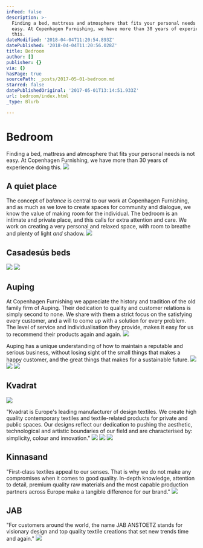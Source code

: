 ```yaml
---
inFeed: false
description: >-
  Finding a bed, mattress and atmosphere that fits your personal needs is not
  easy. At Copenhagen Furnishing, we have more than 30 years of experience doing
  this.
dateModified: '2018-04-04T11:20:54.893Z'
datePublished: '2018-04-04T11:20:56.028Z'
title: Bedroom
author: []
publisher: {}
via: {}
hasPage: true
sourcePath: _posts/2017-05-01-bedroom.md
starred: false
datePublishedOriginal: '2017-05-01T13:14:51.933Z'
url: bedroom/index.html
_type: Blurb

---
```

# Bedroom

Finding a bed, mattress and atmosphere that fits your personal needs is not easy. At Copenhagen Furnishing, we have more than 30 years of experience doing this.
![](https://the-grid-user-content.s3-us-west-2.amazonaws.com/a348d70a-c906-4215-b452-fcdd22dd3383.jpg)

## A quiet place

The concept of _balance_ is central to our work at Copenhagen Furnishing, and as much as we love to create spaces for community and dialogue, we know the value of making room for the individual. The bedroom is an intimate and private place, and this calls for extra attention and care. We work on creating a very personal and relaxed space, with room to breathe and plenty of light _and_ shadow.
![](https://the-grid-user-content.s3-us-west-2.amazonaws.com/bb989575-f1ef-4df5-8ee8-b488b6604893.jpg)

## Casadesús beds
![](https://the-grid-user-content.s3-us-west-2.amazonaws.com/bb38a031-afbe-4841-b094-2566edf1a0ed.jpg)
![](https://the-grid-user-content.s3-us-west-2.amazonaws.com/faf967b2-ec45-4426-aedf-295b9da8a965.jpg)

## Auping

At Copenhagen Furnishing we appreciate the history and tradition of the old family firm of Auping. Their dedication to quality and customer relations is simply second to none. We share with them a strict focus on the satisfying every customer, and a will to come up with a solution for every problem. The level of service and individualisation they provide, makes it easy for us to recommend their products again and again.
![](https://the-grid-user-content.s3-us-west-2.amazonaws.com/df77a95e-402e-4af9-8d55-88403771b579.jpg)

Auping has a unique understanding of how to maintain a reputable and serious business, without losing sight of the small things that makes a happy customer, and the great things that makes for a sustainable future.
![](https://the-grid-user-content.s3-us-west-2.amazonaws.com/f364dc54-65ea-4e68-8322-c5f239560ca9.jpg)
![](https://the-grid-user-content.s3-us-west-2.amazonaws.com/d77c7f44-150f-4787-9924-ba520a7e8b54.jpg)
![](https://the-grid-user-content.s3-us-west-2.amazonaws.com/99488453-90bb-4e9b-95d1-8281d6e1a815.jpg)

## Kvadrat
![](https://the-grid-user-content.s3-us-west-2.amazonaws.com/b9d98a6e-1ac0-4ad9-a43b-048584a0deff.jpg)

"Kvadrat is Europe's leading manufacturer of design textiles. We create high quality contemporary textiles and textile-related products for private and public spaces. Our designs reflect our dedication to pushing the aesthetic, technological and artistic boundaries of our field and are characterised by: simplicity, colour and innovation."
![](https://the-grid-user-content.s3-us-west-2.amazonaws.com/550539c3-cf95-4108-ac43-37b21ca94972.jpg)
![](https://the-grid-user-content.s3-us-west-2.amazonaws.com/a5525d26-94c7-4533-97ea-b2d088ebbbd3.jpg)
![](https://the-grid-user-content.s3-us-west-2.amazonaws.com/f7c78de9-079e-41ac-9126-fcc76bc4a3a5.jpg)

## Kinnasand

"First-class textiles appeal to our senses. That is why we do not make any compromises when it comes to good quality. In-depth knowledge, attention to detail, premium quality raw materials and the most capable production partners across Europe make a tangible difference for our brand."
![](https://the-grid-user-content.s3-us-west-2.amazonaws.com/75511cda-76c8-49b7-8b04-895a1684f14e.jpg)

## JAB

"For customers around the world, the name JAB ANSTOETZ stands for visionary design and top quality textile creations that set new trends time and again."
![](https://the-grid-user-content.s3-us-west-2.amazonaws.com/cad49900-bfad-48d5-af49-59a2a4ddaccc.jpg)